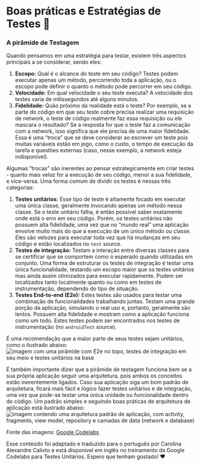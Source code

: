 # Boas práticas e Estratégias de Testes :robot:

### A pirâmide de Testagem

Quando pensamos em uma estratégia para testar, existem três aspectos principais a se considerar, sendo eles:

1. **Escopo:** Qual é o alcance do teste em seu código? Testes podem executar apenas um método, percorrendo toda a aplicação, ou o escopo pode definir o quanto o método pode percorrer em seu código.
2. **Velocidade:** Em qual velocidade o seu teste executa? A velocidade dos testes varia de milissegundos até alguns minutos.
3. **Fidelidade:** Quão próximo da realidade está o teste? Por exemplo, se a parte do código em que seu teste cobre precisa realizar uma requisição de network, o teste de código realmente faz essa requisição ou ele mascara o resultado? Se a resposta for que o teste faz a comunicação com a network, isso significa que ele precisa de uma maior fidelidade. Essa é uma “troca” que se deve considerar ao escrever um teste pois muitas variáveis estão em jogo, como o custo, o tempo de execução da tarefa e questões externas (caso, nesse exemplo, a network esteja indisponível).

Algumas “trocas” são inerentes ao pensar estrategicamente em criar testes - quanto mais veloz for a execução de seu código, menor a sua fidelidade, e vice-versa. Uma forma comum de dividir os testes é nessas três categorias:

1. **Testes unitários:** Esse tipo de teste é altamente focado em executar uma única classe, geralmente invocando apenas um método nessa classe. Se o teste unitário falha, é então possível saber exatamente onde está o erro em seu código. Porém, os testes unitários não possuem alta fidelidade, uma vez que no “mundo real” uma aplicação envolve muito mais do que a execução de um único método ou classe. Eles são velozes para executar toda vez que há mudanças em seu código e estão localizados no <code>test</code> source.
2. **Testes de integração:** Testam a interação entre diversas classes para se certificar que se comportem como o esperado quando utilizadas em conjunto. Uma forma de estruturar os testes de integração é testar uma única funcionalidade, testando um escopo maior que os testes unitários mas ainda assim otimizados para executar rapidamente. Podem ser localizados tanto localmente quanto ou como em testes de instrumentação, dependendo do tipo de situação.
3. **Testes End-to-end (E2e):** Estes testes são usados para testar uma combinação de funcionalidades trabalhando juntas. Testam uma grande porção da aplicação, simulando o real uso e, portanto, geralmente são lentos. Possuem alta fidelidade e mostram como a aplicação funciona como um todo. Estes testes podem ser encontrados nos testes de instrumentação (no <code>androidTest</code> source).

É uma recomendação que a maior parte de seus testes sejam unitários, como o ilustrado abaixo:
![imagem com uma pirâmide com E2e no topo, testes de integração em seu meio e testes unitários na base](https://talented-exception-f09.notion.site/image/https%3A%2F%2Fs3-us-west-2.amazonaws.com%2Fsecure.notion-static.com%2F25d5612b-305e-45a3-b15f-6a567588f13e%2FUntitled.png?id=78d3718f-2e41-4047-b371-54507dc8b729&table=block&spaceId=e9121651-b6f3-42e8-b52c-beb687ad4949&width=2000&userId=&cache=v2)

É também importante dizer que a pirâmide de testagem funciona bem se a sua própria aplicação seguir uma arquitetura, pois ambos os conceitos estão inerentemente ligados. Caso sua aplicação siga um bom padrão de arquitetura, ficará mais fácil e lógico fazer testes unitários e de integração, uma vez que pode-se testar uma única unidade ou funcionalidade dentro do código.
Um padrão simples e seguindo boas práticas de arquitetura de aplicação está ilustrado abaixo:
![imagem contendo uma arquitetura padrão de aplicação, com activity, fragments, view model, repository e camadas de data (network e database)](https://talented-exception-f09.notion.site/image/https%3A%2F%2Fs3-us-west-2.amazonaws.com%2Fsecure.notion-static.com%2F2cde8fbb-156a-4966-9c87-d9d3037e0f5e%2FUntitled.png?id=51463918-37a0-4ab3-ab1b-f50f79dd2b94&table=block&spaceId=e9121651-b6f3-42e8-b52c-beb687ad4949&width=2000&userId=&cache=v2)

Fonte das imagens: [Google Codelabs](https://codelabs.developers.google.com/)

Esse conteúdo foi adaptado e traduzido para o português por Carolina Alexandre Calixto e está disponível em inglês no treinamento da Google Codelabs para Testes Unitários. Espero que tenham gostado! :heart:
